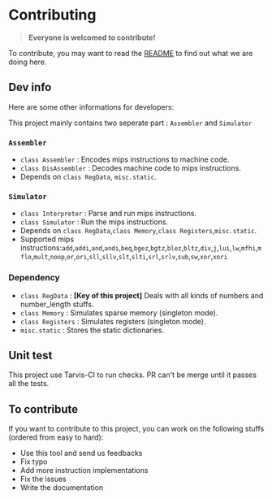 # Contributing

> **Everyone is welcomed to contribute!**

To contribute, you may want to read the [README](./README.md) to find out what we are doing here.

## Dev info
Here are some other informations for developers:

This project mainly contains two seperate part : `Assembler` and `Simulator`

### `Assembler`
 - `class Assembler` : Encodes mips instructions to machine code.
 - `class DisAssembler` : Decodes machine code to mips instructions.
 - Depends on `class RegData`, `misc.static`.

### `Simulator`
 - `class Interpreter` : Parse and run mips instructions.
 - `class Simulator` : Run the mips instructions.
 - Depends on `class RegData`,`class Memory`,`class Registers`,`misc.static`.
 - Supported mips instructions:`add`,`addi`,`and`,`andi`,`beq`,`bgez`,`bgtz`,`blez`,`bltz`,`div`,`j`,`lui`,`lw`,`mfhi`,`mflo`,`mult`,`noop`,`or`,`ori`,`sll`,`sllv`,`slt`,`slti`,`srl`,`srlv`,`sub`,`sw`,`xor`,`xori`

### Dependency
 - `class RegData` : **[Key of this project]** Deals with all kinds of numbers and number_length stuffs.
 - `class Memory` : Simulates sparse memory (singleton mode).
 - `class Registers` : Simulates registers (singleton mode).
 - `misc.static` : Stores the static dictionaries.

## Unit test
This project use Tarvis-CI to run checks. PR can't be merge until it passes all the tests.

## To contribute
If you want to contribute to this project, you can work on the following stuffs (ordered from easy to hard):
 - Use this tool and send us feedbacks
 - Fix typo
 - Add more instruction implementations
 - Fix the issues
 - Write the documentation
